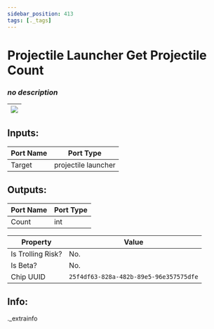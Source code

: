```yaml
---
sidebar_position: 413
tags: [._tags]
---
```


# Projectile Launcher Get Projectile Count


### *no description*

| ![](https://images-ext-2.discordapp.net/external/MPmIaQzlEPmgGWlgi-WxBBXt0Bjv_zWPkg1y1f_sy3s/https/www.recroomcircuits.com/image/circuit/absolute-value?width=206&height=108) |
|-----|

## Inputs:
| Port Name | Port Type |
|-----------|-----------|
| Target | projectile launcher |

## Outputs:
| Port Name | Port Type |
|-----------|-----------|
| Count | int | 

| Property  | Value |
|-------------------|-----------|
| Is Trolling Risk? | No. |
| Is Beta? | No. |
| Chip UUID | `25f4df63-828a-482b-89e5-96e357575dfe` |

## Info:
._extrainfo